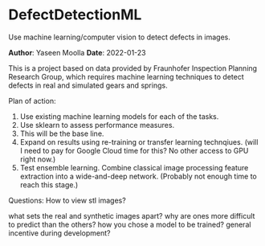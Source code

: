 # DefectDetectionML
Use machine learning/computer vision to detect defects in images.

__Author__: Yaseen Moolla
__Date__: 2022-01-23

This is a project based on data provided by Fraunhofer Inspection Planning Research Group, which requires machine learning techniques to detect defects in real and simulated gears and springs.

Plan of action:
1. Use existing machine learning models for each of the tasks.
2. Use sklearn to assess performance measures.
3. This will be the base line.
4. Expand on results using re-training or transfer learning technqiues. (will I need to pay for Google Cloud time for this? No other access to GPU right now.)
5. Test ensemble learning. Combine classical image processing feature extraction into a wide-and-deep network. (Probably not enough time to reach this stage.)

Questions:
How to view stl images?

what sets the real and synthetic images apart?
why are ones more difficult to predict than the others?
how you chose a model to be trained?
general incentive during development?
